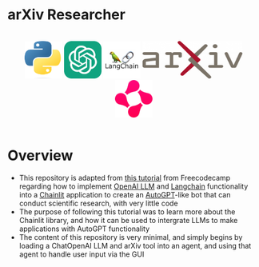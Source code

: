 # arXiv Researcher

</br>
<div align="center">
<a href="https://www.python.org/"><img src="./readme-content/Python.png" width="75" height="75"></a>
<a href="https://openai.com/"><img src="./readme-content/OpenAI.png" width="75" height="75"></a>
<a href="https://www.langchain.com/"><img src="./readme-content/Langchain.png" width="75" height="75"></a>
<a href="https://arxiv.org/"><img src="./readme-content/arXiv.png" width="200" height="75"></a>
<a href="https://docs.chainlit.io/get-started/overview"><img src="./readme-content/Chainlit.png" width="75" height="75"></a>
</div>

</br>

# Overview

- This repository is adapted from [this tutorial]() from Freecodecamp regarding how to implement [OpenAI LLM](https://openai.com/) and [Langchain](https://www.langchain.com/) functionality into a [Chainlit](https://docs.chainlit.io/get-started/overview) application to create an [AutoGPT](https://github.com/Significant-Gravitas/AutoGPT)-like bot that can conduct scientific research, with very little code
- The purpose of following this tutorial was to learn more about the Chainlit library, and how it can be used to intergrate LLMs to make applications with AutoGPT functionality
- The content of this repository is very minimal, and simply begins by loading a ChatOpenAI LLM and arXiv tool into an agent, and using that agent to handle user input via the GUI

